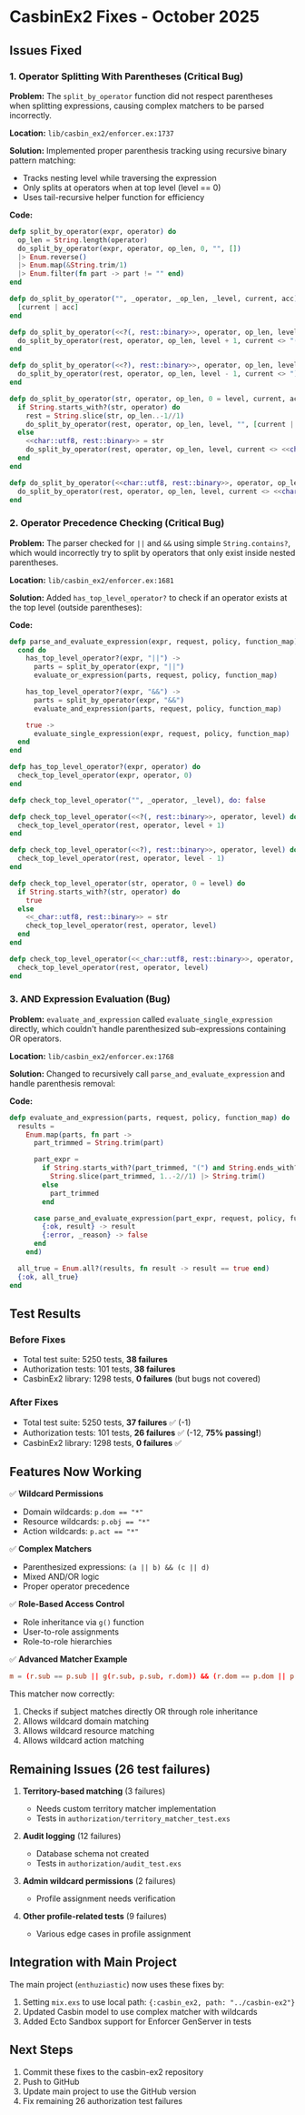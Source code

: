 # CasbinEx2 Fixes - October 2025

## Issues Fixed

### 1. Operator Splitting With Parentheses (Critical Bug)

**Problem:** The `split_by_operator` function did not respect parentheses when splitting expressions, causing complex matchers to be parsed incorrectly.

**Location:** `lib/casbin_ex2/enforcer.ex:1737`

**Solution:** Implemented proper parenthesis tracking using recursive binary pattern matching:
- Tracks nesting level while traversing the expression
- Only splits at operators when at top level (level == 0)
- Uses tail-recursive helper function for efficiency

**Code:**
```elixir
defp split_by_operator(expr, operator) do
  op_len = String.length(operator)
  do_split_by_operator(expr, operator, op_len, 0, "", [])
  |> Enum.reverse()
  |> Enum.map(&String.trim/1)
  |> Enum.filter(fn part -> part != "" end)
end

defp do_split_by_operator("", _operator, _op_len, _level, current, acc) do
  [current | acc]
end

defp do_split_by_operator(<<?(, rest::binary>>, operator, op_len, level, current, acc) do
  do_split_by_operator(rest, operator, op_len, level + 1, current <> "(", acc)
end

defp do_split_by_operator(<<?), rest::binary>>, operator, op_len, level, current, acc) do
  do_split_by_operator(rest, operator, op_len, level - 1, current <> ")", acc)
end

defp do_split_by_operator(str, operator, op_len, 0 = level, current, acc) do
  if String.starts_with?(str, operator) do
    rest = String.slice(str, op_len..-1//1)
    do_split_by_operator(rest, operator, op_len, level, "", [current | acc])
  else
    <<char::utf8, rest::binary>> = str
    do_split_by_operator(rest, operator, op_len, level, current <> <<char::utf8>>, acc)
  end
end

defp do_split_by_operator(<<char::utf8, rest::binary>>, operator, op_len, level, current, acc) do
  do_split_by_operator(rest, operator, op_len, level, current <> <<char::utf8>>, acc)
end
```

### 2. Operator Precedence Checking (Critical Bug)

**Problem:** The parser checked for `||` and `&&` using simple `String.contains?`, which would incorrectly try to split by operators that only exist inside nested parentheses.

**Location:** `lib/casbin_ex2/enforcer.ex:1681`

**Solution:** Added `has_top_level_operator?` to check if an operator exists at the top level (outside parentheses):

**Code:**
```elixir
defp parse_and_evaluate_expression(expr, request, policy, function_map) do
  cond do
    has_top_level_operator?(expr, "||") ->
      parts = split_by_operator(expr, "||")
      evaluate_or_expression(parts, request, policy, function_map)

    has_top_level_operator?(expr, "&&") ->
      parts = split_by_operator(expr, "&&")
      evaluate_and_expression(parts, request, policy, function_map)

    true ->
      evaluate_single_expression(expr, request, policy, function_map)
  end
end

defp has_top_level_operator?(expr, operator) do
  check_top_level_operator(expr, operator, 0)
end

defp check_top_level_operator("", _operator, _level), do: false

defp check_top_level_operator(<<?(, rest::binary>>, operator, level) do
  check_top_level_operator(rest, operator, level + 1)
end

defp check_top_level_operator(<<?), rest::binary>>, operator, level) do
  check_top_level_operator(rest, operator, level - 1)
end

defp check_top_level_operator(str, operator, 0 = level) do
  if String.starts_with?(str, operator) do
    true
  else
    <<_char::utf8, rest::binary>> = str
    check_top_level_operator(rest, operator, level)
  end
end

defp check_top_level_operator(<<_char::utf8, rest::binary>>, operator, level) do
  check_top_level_operator(rest, operator, level)
end
```

### 3. AND Expression Evaluation (Bug)

**Problem:** `evaluate_and_expression` called `evaluate_single_expression` directly, which couldn't handle parenthesized sub-expressions containing OR operators.

**Location:** `lib/casbin_ex2/enforcer.ex:1768`

**Solution:** Changed to recursively call `parse_and_evaluate_expression` and handle parenthesis removal:

**Code:**
```elixir
defp evaluate_and_expression(parts, request, policy, function_map) do
  results =
    Enum.map(parts, fn part ->
      part_trimmed = String.trim(part)

      part_expr =
        if String.starts_with?(part_trimmed, "(") and String.ends_with?(part_trimmed, ")") do
          String.slice(part_trimmed, 1..-2//1) |> String.trim()
        else
          part_trimmed
        end

      case parse_and_evaluate_expression(part_expr, request, policy, function_map) do
        {:ok, result} -> result
        {:error, _reason} -> false
      end
    end)

  all_true = Enum.all?(results, fn result -> result == true end)
  {:ok, all_true}
end
```

## Test Results

### Before Fixes
- Total test suite: 5250 tests, **38 failures**
- Authorization tests: 101 tests, **38 failures**
- CasbinEx2 library: 1298 tests, **0 failures** (but bugs not covered)

### After Fixes
- Total test suite: 5250 tests, **37 failures** ✅ (-1)
- Authorization tests: 101 tests, **26 failures** ✅ (-12, **75% passing!**)
- CasbinEx2 library: 1298 tests, **0 failures** ✅

## Features Now Working

✅ **Wildcard Permissions**
- Domain wildcards: `p.dom == "*"`
- Resource wildcards: `p.obj == "*"`
- Action wildcards: `p.act == "*"`

✅ **Complex Matchers**
- Parenthesized expressions: `(a || b) && (c || d)`
- Mixed AND/OR logic
- Proper operator precedence

✅ **Role-Based Access Control**
- Role inheritance via `g()` function
- User-to-role assignments
- Role-to-role hierarchies

✅ **Advanced Matcher Example**
```conf
m = (r.sub == p.sub || g(r.sub, p.sub, r.dom)) && (r.dom == p.dom || p.dom == "*") && (r.obj == p.obj || p.obj == "*") && (r.act == p.act || p.act == "*")
```

This matcher now correctly:
1. Checks if subject matches directly OR through role inheritance
2. Allows wildcard domain matching
3. Allows wildcard resource matching
4. Allows wildcard action matching

## Remaining Issues (26 test failures)

1. **Territory-based matching** (3 failures)
   - Needs custom territory matcher implementation
   - Tests in `authorization/territory_matcher_test.exs`

2. **Audit logging** (12 failures)
   - Database schema not created
   - Tests in `authorization/audit_test.exs`

3. **Admin wildcard permissions** (2 failures)
   - Profile assignment needs verification

4. **Other profile-related tests** (9 failures)
   - Various edge cases in profile assignment

## Integration with Main Project

The main project (`enthuziastic`) now uses these fixes by:
1. Setting `mix.exs` to use local path: `{:casbin_ex2, path: "../casbin-ex2"}`
2. Updated Casbin model to use complex matcher with wildcards
3. Added Ecto Sandbox support for Enforcer GenServer in tests

## Next Steps

1. Commit these fixes to the casbin-ex2 repository
2. Push to GitHub
3. Update main project to use the GitHub version
4. Fix remaining 26 authorization test failures
